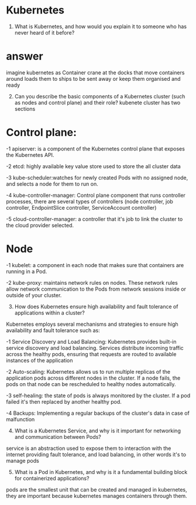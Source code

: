 # Kubernetes

1. What is Kubernetes, and how would you explain it to someone who has never heard of it before?

# answer 

imagine kubernetes as Container crane at the docks that move containers around loads them to ships to be sent away or keep them organised and ready 

2. Can you describe the basic components of a Kubernetes cluster (such as nodes and control plane) and their role?
 kubenete cluster has two sections

 # Control plane:

 -1 apiserver: is a component of the Kubernetes control plane that exposes the Kubernetes API.
 
 -2 etcd: highly available key value store used to store the all cluster data
 
 -3 kube-scheduler:watches for newly created Pods with no assigned node, and selects a node for them to run on.

 -4 kube-controller-manager: Control plane component that runs controller processes, there are several types of controllers (node controller, job controller, EndpointSlice controller, ServiceAccount controller)

 -5 cloud-controller-manager: a controller that it's job to link the cluster to the cloud provider selected.

# Node  

-1 kubelet: a component in each node that makes sure that containers are running in a Pod.

-2 kube-proxy: maintains network rules on nodes. These network rules allow network communication to the Pods from network sessions inside or outside of your cluster.

3. How does Kubernetes ensure high availability and fault tolerance of applications within a cluster?

Kubernetes employs several mechanisms and strategies to ensure high availability and fault tolerance such as:

  -1 Service Discovery and Load Balancing: Kubernetes provides built-in service discovery and load balancing. Services distribute incoming traffic across the healthy pods, ensuring that requests are routed to available instances of the application 

  -2 Auto-scaling: Kubernetes allows us to run multiple replicas of the application pods across different nodes in the cluster. If a node fails, the pods on that node can be rescheduled to healthy nodes automatically.

  -3 self-healing: the state of pods is always monitored by the cluster. If a pod failed it's then replaced by another healthy pod.  

  -4 Backups: Implementing a regular backups of the cluster's data in case of malfunction 

4. What is a Kubernetes Service, and why is it important for networking and communication between Pods?

  service is an abstraction used to expose them to interaction with the internet providing fault tolerance, and load balancing, in other words it's to manage pods


5. What is a Pod in Kubernetes, and why is it a fundamental building block for containerized applications?

  pods are the smallest unit that can be created and managed in kubernetes, they are important because kubernetes manages 
containers through them.